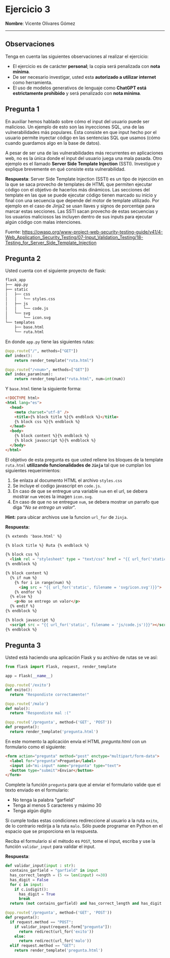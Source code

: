# Ejercicio 3

**Nombre**: Vicente Olivares Gómez

---
## Observaciones
Tenga en cuenta las siguientes observaciones al realizar el ejercicio:

- El ejercicio es de carácter **personal**; la copia será penalizada con **nota mínima**.
- De ser necesario investigar, usted esta **autorizado a utilizar internet** como herramienta.
- El uso de modelos generativos de lenguaje como **ChatGPT está estrictamente prohibido** y será penalizado con **nota mínima**.

## Pregunta 1

En auxiliar hemos hablado sobre cómo el input del usuario puede ser malicioso. Un ejemplo de esto son las inyecciones SQL, una de las vulnerabilidades más populares. Ésta consiste en que input hecho por el usuario permite inyectar código en las sentencias SQL que usamos (cómo cuando guardamos algo en la base de datos).

A pesar de ser una de las vulnerabilidades más recurrentes en aplicaciones web, no es la única donde el input del usuario juega una mala pasada. Otro ejemplo es el llamado **Server Side Template Injection** (SSTI). Investigue y explique brevemente en qué consiste esta vulnerabilidad.

**Respuesta**: Server Side Template Injection (SSTI) es un tipo de injección en la que se saca provecho de templates de HTML que permiten ejecutar código con el objetivo de hacerlos más dinámicos. Las secciones del template en las que se puede ejecutar código tienen marcado su inicio y final con una secuencia que depende del motor de template utilizado. Por ejemplo en el caso de Jinja2 se usan llaves y signos de porcentaje para marcar estas secciones. Las SSTI sacan provecho de estas secuencias y los usuarios maliciosos las incluyen dentro de sus inputs para ejecutar algún código con malas intenciones.

Fuente:
https://owasp.org/www-project-web-security-testing-guide/v41/4-Web_Application_Security_Testing/07-Input_Validation_Testing/18-Testing_for_Server_Side_Template_Injection

## Pregunta 2

Usted cuenta con el siguiente proyecto de flask:
```bash
flask_app
├── app.py
├── static
│   ├── css
│   │   └── styles.css
│   ├── js
│   │   └── code.js
│   └── svg
│       └── icon.svg
└── templates
    ├── base.html
    └── ruta.html
```
En donde `app.py` tiene las siguientes rutas:
```python
@app.route("/", methods=["GET"])
def index():
    return render_template("ruta.html")

@app.route("/<num>", methods=["GET"])
def index_param(num):
    return render_template("ruta.html", num=int(num))
```
Y `base.html` tiene la siguiente forma:
```html
<!DOCTYPE html>
<html lang="es">
  <head>
    <meta charset="utf-8" />
    <title>{% block title %}{% endblock %}</title>
    {% block css %}{% endblock %}
  </head>
  <body>
    {% block content %}{% endblock %}
    {% block javascript %}{% endblock %}
  </body>
</html>
```

El objetivo de esta pregunta es que usted rellene los bloques de la template `ruta.html` **utilizando funcionalidades de `Jinja`** tal que se cumplan los siguientes requerimientos:

1. Se enlaza al documento HTML el archivo `styles.css`
2. Se incluye el codigo javascript en `code.js`.
3. En caso de que se entregue una variable `num` en el url, se debera mostrar `num` veces la imagen `icon.svg`.
4. En caso de que no se entregue `num`, se debera mostrar un parrafo que diga "*No se entrego un valor*".

**Hint:** para ubicar archivos use la funcion `url_for` de `Jinja`.

**Respuesta:**
```html
{% extends 'base.html' %}

{% block title %} Ruta {% endblock %}

{% block css %} 
  <link rel = "stylesheet" type = "text/css" href = "{{ url_for('static', filename='css/styles.css') }}">
{% endblock %}

{% block content %}
  {% if num %}
    {% for i in range(num) %}
      <img src = "{{ url_for('static', filename = 'svg/icon.svg')}}">
    {% endfor %}
  {% else %}
    <p>No se entrego un valor</p>
  {% endif %}
{% endblock %}

{% block javascript %}
  <script src = "{{ url_for('static', filename = 'js/code.js')}}"></script>
{% endblock %}
```


## Pregunta 3
Usted está haciendo una aplicación Flask y su archivo de rutas se ve así:

```python
from flask import Flask, request, render_template

app = Flask(__name__)

@app.route('/exito')
def exito():
  return "Respondiste correctamente!"

@app.route('/malo')
def malo():
  return "Respondiste mal :("

@app.route('/pregunta', method=('GET', 'POST'))
def pregunta():
  return render_template('pregunta.html')
```

En este momento la aplicación envía el HTML *pregunta.html* con un formulario como el siguiente:

```html
<form action="pregunta" method="post" enctype="multipart/form-data">
  <label for="pregunta">Pregunta</label>
  <input id="mi-input" name="pregunta" type="text">
  <button type="submit">Enviar</button>
</form>
```

Complete la función `pregunta` para que al enviar el formulario valide que el texto enviado en el formulario:
- No tenga la palabra "garfield"
- Tenga al menos 5 caracteres y máximo 30
- Tenga algún dígito

Si cumple todas estas condiciones redireccione al usuario a la ruta `exito`, de lo contrario redirija a la ruta `malo`. Sólo puede programar en Python en el espacio que se proporciona en la respuesta.

Reciba el formulario si el método es `POST`, tome el input, escriba y use la función `validar_input` para validar el input.

**Respuesta**:
```python
def validar_input(input : str):
  contains_garfield = "garfield" in input
  has_correct_length = (5 <= len(input) <=30)
  has_digit = False
  for c in input:
    if c.isdigit():
      has_digit = True
      break
  return (not contains_garfield) and has_correct_length and has_digit

@app.route('/pregunta', method=('GET', 'POST'))
def pregunta():
  if request.method == "POST":
    if validar_input(request.form["pregunta"]):
      return redirect(url_for('exito'))
    else:
      return redirect(url_for('malo'))
  elif request.method == "GET":
    return render_template('pregunta.html')
```